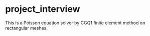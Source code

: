 # project_interview
This is a Poisson equation solver by CGQ1 finite element method on rectangular meshes.
